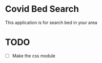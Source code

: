 # Covid Bed Search

This application is for search bed in your area


# TODO
- [ ] Make the css module
